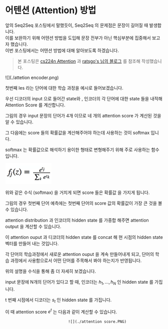 # 어텐션 (Attention) 방법

앞의 Seq2Seq 포스팅에서 말했듯이, Seq2Seq 의 문제점은 문장이 길어질 때 발생합니다.
<br>이를 보완하기 위해 어텐션 방법을 도입해 문장 전부가 아닌 핵심부분에 집중해서 보고자 했습니다.
<br>이번 포스팅에서는 어텐션 방법에 대해 알아보도록 하겠습니다.

>  본 포스팅은 [cs224n Attention](http://web.stanford.edu/class/cs224n/lectures/lecture10.pdf) 과 [ratsgo's 님의 블로그](https://ratsgo.github.io/from%20frequency%20to%20semantics/2017/10/06/attention/) 를 참조해 작성했습니다.







![](./attetion encoder.png)



첫번째 les 라는 단어에 대한 학습 과정을 예시로 들어보겠습니다.



우선 디코더의 input 으로 들어간 state와 , 인코더의 각 단어에 대한 state 들을 내적해 Attention Score 를 계산합니다.

그림의 경우 input 문장의 단어가 4개 이므로 네 개의 attention score 가 계산된 것을 알 수 있습니다.



그 다음에는 score 들의 확률값을 계산해주어야 하는데 사용하는 것이 softmax 입니다.

softmax 는 확률값으로 해석하기 용이한 형태로 변형해주기 위해 주로 사용하는 함수입니다.



![](./softmax.PNG)

위와 같은 수식 (softmax) 을 거치게 되면 score 들은 확률값 을 가지게 됩니다. 

그림의 경우 첫번째 단어 예측에는 첫번째 단어의 score 값의 확률값이 가장 큰 것을 볼 수 있습니다.



attention distribution 과 인코더의 hidden state 를  가중합 해주면 attention output 을 계산할 수 있습니다.

이 attention ouput 과 디코더의 hidden state 를 concat 해 현 시점의 hidden state 벡터를 만들어 내는 것입니다.



각 단어의 학습과정에서 새로운 attention ouput 을 계속 만들어내게 되고, 단어의 학습 과정에서 사용함으로서 어떤 단어를 주목해서 봐야 하는지가 반영됩니다.



위의 설명을 수식을 통해 좀 더 자세히 보겠습니다.



input 문장에 N개의 단어가 있다고 할 때, 인코더는 $h_1, ... , h_N$ 인 hidden state 를 가집니다.

t 번째 시점에서 디코더는 $s_t$ 인 hidden state 를 가집니다.



이 때 attention score $e^t$ 는 다음과 같이 계산할 수 있습니다.

 								![](./attention score.PNG)			















